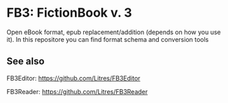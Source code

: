 # FB3: FictionBook v. 3

Open eBook format, epub replacement/addition (depends on how you use it). In this repositore you can find format
schema and conversion tools

## See also

FB3Editor: https://github.com/Litres/FB3Editor

FB3Reader: https://github.com/Litres/FB3Reader
